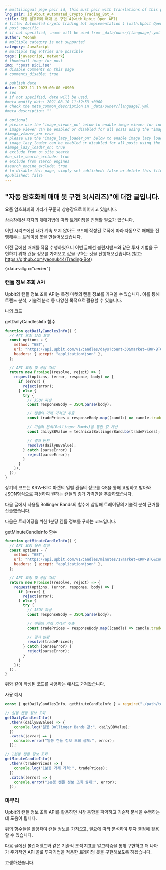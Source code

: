 ```yaml
---
# multilingual page pair id, this must pair with translations of this page. (This name must be unique)
lng_pair: id_About_Automated_Crypto_Trading_Bot_4
title: 자동 암호화폐 매매 봇 구현 4(with.Upbit Open API)
# title: Automated crypto trading bot implementation 1 (with.Upbit Open API)
# post specific
# if not specified, .name will be used from _data/owner/[language].yml
author: Yeonuk
# multiple category is not supported
category: JavaScript
# multiple tag entries are possible
tags: [javascript, network]
# thumbnail image for post
img: ":post_pic1.jpg"
# disable comments on this page
# comments_disable: true

# publish date
date: 2023-11-19 09:00:00 +0900
# seo
# if not specified, date will be used.
#meta_modify_date: 2021-08-10 11:32:53 +0900
# check the meta_common_description in _data/owner/[language].yml
#meta_description: ""

# optional
# please use the "image_viewer_on" below to enable image viewer for individual pages or posts (_posts/ or [language]/_posts folders).
# image viewer can be enabled or disabled for all posts using the "image_viewer_posts: true" setting in _data/conf/main.yml.
#image_viewer_on: true
# please use the "image_lazy_loader_on" below to enable image lazy loader for individual pages or posts (_posts/ or [language]/_posts folders).
# image lazy loader can be enabled or disabled for all posts using the "image_lazy_loader_posts: true" setting in _data/conf/main.yml.
#image_lazy_loader_on: true
# exclude from on site search
#on_site_search_exclude: true
# exclude from search engines
#search_engine_exclude: true
# to disable this page, simply set published: false or delete this file
#published: false
---
```


<!-- outline-start -->

## "자동 암호화폐 매매 봇 구현 3(시리즈)"에 대한 글입니다.

요즘 암호화폐의 가치가 꾸준히 상승장으로 이어지고 있습니다.

상승장에선 각자의 매매기법에 따라 트레이딩을 진행할 필요가 있습니다.

이번 시리즈에선 내가 계속 보지 않아도 코드에 작성된 로직에 따라 자동으로 매매를 진행해주는 트레이딩 봇을 만들어보겠습니다.

이전 글에선 매매를 직접 수행하였으니 이번 글에선 볼린저밴드와 같은 투자 기법을 구현하기 위해 캔들 정보를 가져오고 값을 구하는 것을 진행해보겠습니다.(참고: https://github.com/yeonuk44/Trading-Bot)

{:data-align="center"}

<!-- outline-end -->

### 캔들 정보 조회 API

Upbit의 캔들 정보 조회 API는 특정 마켓의 캔들 정보를 가져올 수 있습니다. 이를 통해 트렌드 분석, 기술적 분석 등 다양한 목적으로 활용할 수 있습니다.

나의 코드

getDailyCandlesInfo 함수

```javascript
function getDailyCandlesInfo() {
  // API 요청 옵션 설정
  const options = {
    method: "GET",
    url: "https://api.upbit.com/v1/candles/days?count=30&market=KRW-BTC",
    headers: { accept: "application/json" },
  };

  // API 요청 및 응답 처리
  return new Promise((resolve, reject) => {
    request(options, (error, response, body) => {
      if (error) {
        reject(error);
      } else {
        try {
          // JSON 파싱
          const responseBody = JSON.parse(body);

          // 캔들의 거래 가격만 추출
          const tradePrices = responseBody.map((candle) => candle.trade_price);

          // 기술적 분석(Bollinger Bands)을 통한 값 계산
          const dailyBBValue = technicalBollingerBand.bb(tradePrices);

          // 결과 반환
          resolve(dailyBBValue);
        } catch (parseError) {
          reject(parseError);
        }
      }
    });
  });
}
```

상기의 코드는 KRW-BTC 마켓의 일별 캔들의 정보를 QS을 통해 요청하고 받아와 JSON형식으로 파싱하여 원하는 캔들의 종가 가격만을 추출하였습니다.

다음 글에서 사용될 Bollinger Bands의 함수에 삽입해 트레이딩의 기술적 분석 근거를 산출했습니다.

다음은 트레이딩을 위한 1분당 캔들 정보를 구하는 코드입니다.

getMinuteCandleInfo 함수

```javascript
function getMinuteCandleInfo() {
  // API 요청 옵션 설정
  const options = {
    method: "GET",
    url: "https://api.upbit.com/v1/candles/minutes/1?market=KRW-BTC&count=1",
    headers: { accept: "application/json" },
  };

  // API 요청 및 응답 처리
  return new Promise((resolve, reject) => {
    request(options, (error, response, body) => {
      if (error) {
        reject(error);
      } else {
        try {
          // JSON 파싱
          const responseBody = JSON.parse(body);

          // 캔들의 거래 가격만 추출
          const tradePrices = responseBody.map((candle) => candle.trade_price);

          // 결과 반환
          resolve(tradePrices);
        } catch (parseError) {
          reject(parseError);
        }
      }
    });
  });
}
```

위와 같이 작성된 코드를 사용하는 예시도 가져왔습니다.

사용 예시

```javascript
const { getDailyCandlesInfo, getMinuteCandleInfo } = require("./path/to/api");

// 일봉 캔들 정보 조회
getDailyCandlesInfo()
  .then((dailyBBValue) => {
    console.log("일봉 Bollinger Bands 값:", dailyBBValue);
  })
  .catch((error) => {
    console.error("일봉 캔들 정보 조회 실패:", error);
  });

// 1분봉 캔들 정보 조회
getMinuteCandleInfo()
  .then((tradePrices) => {
    console.log("1분봉 거래 가격:", tradePrices);
  })
  .catch((error) => {
    console.error("1분봉 캔들 정보 조회 실패:", error);
  });
```

### 마무리

Upbit의 캔들 정보 조회 API를 활용하면 시장 동향을 파악하고 기술적 분석을 수행하는 데 도움이 됩니다.

위의 함수들을 활용하여 캔들 정보를 가져오고, 필요에 따라 분석하여 투자 결정에 활용할 수 있습니다.

다음 글에선 볼린저밴드와 같은 기술적 분석 지표를 알고리즘을 통해 구현하고 더 나아가 주기적인 API 콜로 투자기법을 적용한 트레이딩 봇을 구현해보도록 하겠습니다.

고생하셨습니다.
